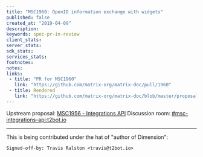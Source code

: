 ```yaml
---
title: "MSC1960: OpenID information exchange with widgets"
published: false
created_at: "2019-04-09"
description:
keywords: spec-pr-in-review
client_stats:
server_stats:
sdk_stats:
services_stats:
footnotes:
notes:
links:
 - title: "PR for MSC1960"
   link: "https://github.com/matrix-org/matrix-doc/pull/1960"
 - title: Rendered
   link: "https://github.com/matrix-org/matrix-doc/blob/master/proposals/1960-integrations-openid.md"
---
```

Upstream proposal: [MSC1956 - Integrations API](https://github.com/matrix-org/matrix-doc/pull/1956)
Discussion room: [#msc-integrations-api:t2bot.io](https://matrix.to/#/#msc-integrations-api:t2bot.io)

----

This is being contributed under the hat of "author of Dimension":
```
Signed-off-by: Travis Ralston <travis@t2bot.io>
```
